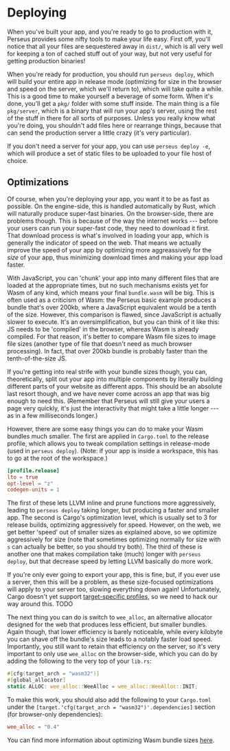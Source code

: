 # Deploying

When you've built your app, and you're ready to go to production with it, Perseus provides some nifty tools to make your life easy. First off, you'll notice that all your files are sequestered away in `dist/`, which is all very well for keeping a ton of cached stuff out of your way, but not very useful for getting production binaries!

When you're ready for production, you should run `perseus deploy`, which will build your entire app in release mode (optimizing for size in the browser and speed on the server, which we'll return to), which will take quite a while. This is a good time to make yourself a beverage of some form. When it's done, you'll get a `pkg/` folder with some stuff inside. The main thing is a file `pkg/server`, which is a binary that will run your app's server, using the rest of the stuff in there for all sorts of purposes. Unless you really know what you're doing, you shouldn't add files here or rearrange things, because that can send the production server a little crazy (it's very particular).

If you don't need a server for your app, you can use `perseus deploy -e`, which will produce a set of static files to be uploaded to your file host of choice.

## Optimizations

Of course, when you're deploying your app, you want it to be as fast as possible. On the engine-side, this is handled automatically by Rust, which will naturally produce super-fast binaries. On the browser-side, there are problems though. This is because of the way the internet works --- before your users can run your super-fast code, they need to download it first. That download process is what's involved in loading your app, which is generally the indicator of speed on the web. That means we actually improve the speed of your app by optimizing more aggreassively for the *size* of your app, thus minimizing download times and making your app load faster.

With JavaScript, you can 'chunk' your app into many different files that are loaded at the appropriate times, but no such mechanisms exists yet for Wasm of any kind, which means your final `bundle.wasm` will be big. This is often used as a criticism of Wasm: the Perseus basic example produces a bundle that's over 200kb, where a JavaScript equivalent would be a tenth of the size. However, this comparison is flawed, since JavaScript is actually slower to execute. It's an oversimplification, but you can think of it like this: JS needs to be 'compiled' in the browser, whereas Wasm is already compiled. For that reason, it's better to compare Wasm file sizes to image file sizes (another type of file that doesn't need as much browser processing). In fact, that over 200kb bundle is probably faster than the tenth-of-the-size JS.

If you're getting into real strife with your bundle sizes though, you can, theoretically, split out your app into multiple components by literally building different parts of your website as different apps. This should be an absolute last resort though, and we have never come across an app that was big enough to need this. (Remember that Perseus will still give your users a page very quickly, it's just the interactivity that might take a little longer --- as in a few milliseconds longer.)

However, there are some easy things you can do to make your Wasm bundles much smaller. The first are applied in `Cargo.toml` to the release profile, which allows you to tweak compilation settings in release-mode (used in `perseus deploy`). (Note: if your app is inside a workspace, this has to go at the root of the workspace.)

```toml
[profile.release]
lto = true
opt-level = "z"
codegen-units = 1
```

The first of these lets LLVM inline and prune functions more aggressively, leading to `perseus deploy` taking longer, but producing a faster and smaller app. The second is Cargo's optimization level, which is usually set to 3 for release builds, optimizing aggressively for speed. However, on the web, we get better 'speed' out of smaller sizes as explained above, so we optimize aggressively for size (note that sometimes optimizing normally for size with `s` can actually be better, so you should try both). The third of these is another one that makes compilation take (much) longer with `perseus deploy`, but that decrease speed by letting LLVM basically do more work.

If you're only ever going to export your app, this is fine, but, if you ever use a server, then this will be a problem, as these size-focused optimizations will apply to your server too, slowing everything down again! Unfortunately, Cargo doesn't yet support [target-specific profiles](https://github.com/rust-lang/cargo/issues/4897), so we need to hack our way around this. TODO

The next thing you can do is switch to `wee_alloc`, an alternative allocator designed for the web that produces less efficient, but smaller bundles. Again though, that lower efficiency is barely noticeable, while every kilobyte you can shave off the bundle's size leads to a notably faster load speed. Importantly, you still want to retain that efficiency on the server, so it's very important to only use `wee_alloc` on the browser-side, which you can do by adding the following to the very top of your `lib.rs`:

```rust
#[cfg(target_arch = "wasm32")]
#[global_allocator]
static ALLOC: wee_alloc::WeeAlloc = wee_alloc::WeeAlloc::INIT;
```

To make this work, you should also add the following to your `Cargo.toml` under the `[target.'cfg(target_arch = "wasm32")'.dependencies]` section (for browser-only dependencies):

```toml
wee_alloc = "0.4"
```

You can find more information about optimizing Wasm bundle sizes [here](https://rustwasm.github.io/book/reference/code-size.html#optimizing-builds-for-code-size).
